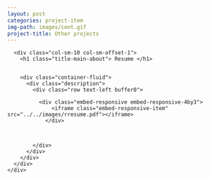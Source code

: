 ```yaml
---
layout: post
categories: project-item
img-path: images/cont.gif
project-title: Other projects
---
```





<div class="container-fluid">
  <div class="description"> 
    <div class="row text-left">

      <div class="col-sm-10 col-sm-offset-1">
        <h1 class="title-main-about"> Resume </h1>


        <div class="container-fluid">
          <div class="description"> 
            <div class="row text-left buffer0">


<!--            <embed class="resume" src="../../images/rresume.pdf" alt="pdf viewer only" width="100%" height="500px" alt="pdf" pluginspage="http://www.adobe.com/products/acrobat/readstep2.html"> -->

              <div class="embed-responsive embed-responsive-4by3">
                  <iframe class="embed-responsive-item" src="../../images/rresume.pdf"></iframe>
                </div>


		
            </div>
          </div>
        </div>
      </div>
    </div>
  </div>
</div>
